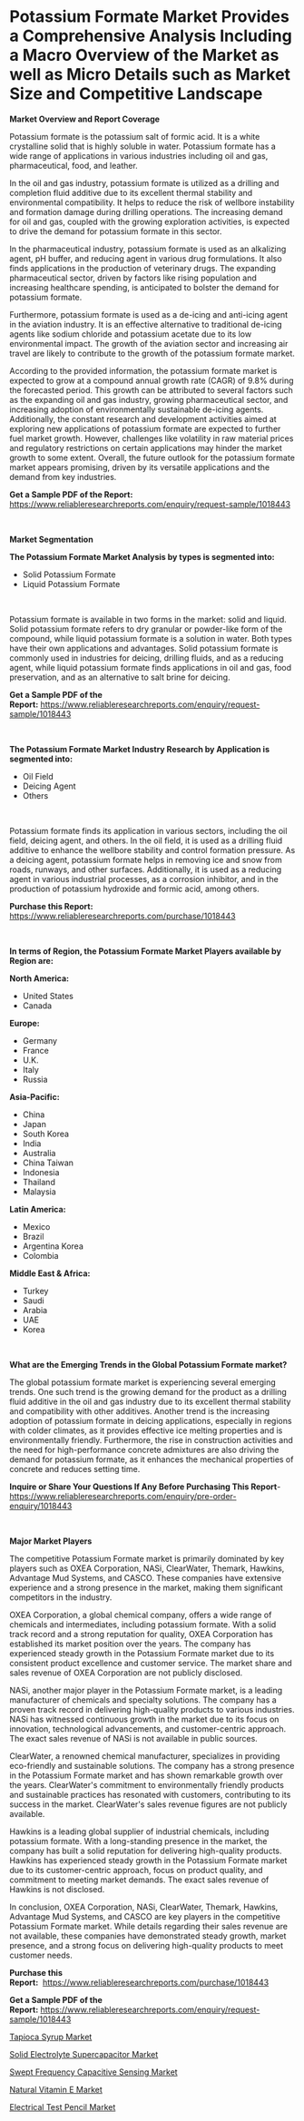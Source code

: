 <p><h1>Potassium Formate Market Provides a Comprehensive Analysis Including a Macro Overview of the Market as well as Micro Details such as Market Size and Competitive Landscape</h1></p><p><strong>Market Overview and Report Coverage</strong></p>
<p><p>Potassium formate is the potassium salt of formic acid. It is a white crystalline solid that is highly soluble in water. Potassium formate has a wide range of applications in various industries including oil and gas, pharmaceutical, food, and leather.</p><p>In the oil and gas industry, potassium formate is utilized as a drilling and completion fluid additive due to its excellent thermal stability and environmental compatibility. It helps to reduce the risk of wellbore instability and formation damage during drilling operations. The increasing demand for oil and gas, coupled with the growing exploration activities, is expected to drive the demand for potassium formate in this sector.</p><p>In the pharmaceutical industry, potassium formate is used as an alkalizing agent, pH buffer, and reducing agent in various drug formulations. It also finds applications in the production of veterinary drugs. The expanding pharmaceutical sector, driven by factors like rising population and increasing healthcare spending, is anticipated to bolster the demand for potassium formate.</p><p>Furthermore, potassium formate is used as a de-icing and anti-icing agent in the aviation industry. It is an effective alternative to traditional de-icing agents like sodium chloride and potassium acetate due to its low environmental impact. The growth of the aviation sector and increasing air travel are likely to contribute to the growth of the potassium formate market.</p><p>According to the provided information, the potassium formate market is expected to grow at a compound annual growth rate (CAGR) of 9.8% during the forecasted period. This growth can be attributed to several factors such as the expanding oil and gas industry, growing pharmaceutical sector, and increasing adoption of environmentally sustainable de-icing agents. Additionally, the constant research and development activities aimed at exploring new applications of potassium formate are expected to further fuel market growth. However, challenges like volatility in raw material prices and regulatory restrictions on certain applications may hinder the market growth to some extent. Overall, the future outlook for the potassium formate market appears promising, driven by its versatile applications and the demand from key industries.</p></p>
<p><strong>Get a Sample PDF of the Report:</strong> <a href="https://www.reliableresearchreports.com/enquiry/request-sample/1018443">https://www.reliableresearchreports.com/enquiry/request-sample/1018443</a></p>
<p>&nbsp;</p>
<p><strong>Market Segmentation</strong></p>
<p><strong>The Potassium Formate Market Analysis by types is segmented into:</strong></p>
<p><ul><li>Solid Potassium Formate</li><li>Liquid Potassium Formate</li></ul></p>
<p>&nbsp;</p>
<p><p>Potassium formate is available in two forms in the market: solid and liquid. Solid potassium formate refers to dry granular or powder-like form of the compound, while liquid potassium formate is a solution in water. Both types have their own applications and advantages. Solid potassium formate is commonly used in industries for deicing, drilling fluids, and as a reducing agent, while liquid potassium formate finds applications in oil and gas, food preservation, and as an alternative to salt brine for deicing.</p></p>
<p><strong>Get a Sample PDF of the Report:</strong>&nbsp;<a href="https://www.reliableresearchreports.com/enquiry/request-sample/1018443">https://www.reliableresearchreports.com/enquiry/request-sample/1018443</a></p>
<p>&nbsp;</p>
<p><strong>The Potassium Formate Market Industry Research by Application is segmented into:</strong></p>
<p><ul><li>Oil Field</li><li>Deicing Agent</li><li>Others</li></ul></p>
<p>&nbsp;</p>
<p><p>Potassium formate finds its application in various sectors, including the oil field, deicing agent, and others. In the oil field, it is used as a drilling fluid additive to enhance the wellbore stability and control formation pressure. As a deicing agent, potassium formate helps in removing ice and snow from roads, runways, and other surfaces. Additionally, it is used as a reducing agent in various industrial processes, as a corrosion inhibitor, and in the production of potassium hydroxide and formic acid, among others.</p></p>
<p><strong>Purchase this Report:</strong>&nbsp; <a href="https://www.reliableresearchreports.com/purchase/1018443">https://www.reliableresearchreports.com/purchase/1018443</a></p>
<p>&nbsp;</p>
<p><strong>In terms of Region, the Potassium Formate Market Players available by Region are:</strong></p>
<p>
    <p> <strong> North America: </strong>
        <ul>
            <li>United States</li>
            <li>Canada</li>
        </ul>
        </p> 
    <p> <strong> Europe: </strong>
        <ul>
            <li>Germany</li>
            <li>France</li>
            <li>U.K.</li>
            <li>Italy</li>
            <li>Russia</li>
        </ul>
        </p> 
    <p> <strong> Asia-Pacific: </strong>
        <ul>
            <li>China</li>
            <li>Japan</li>
            <li>South Korea</li>
            <li>India</li>
            <li>Australia</li>
            <li>China Taiwan</li>
            <li>Indonesia</li>
            <li>Thailand</li>
            <li>Malaysia</li>
        </ul>
        </p> 
    <p> <strong> Latin America: </strong>
        <ul>
            <li>Mexico</li>
            <li>Brazil</li>
            <li>Argentina Korea</li>
            <li>Colombia</li>
        </ul>
        </p> 
    <p> <strong> Middle East & Africa: </strong>
        <ul>
            <li>Turkey</li>
            <li>Saudi</li>
            <li>Arabia</li>
            <li>UAE</li>
            <li>Korea</li>
        </ul>
    </p>
    </p>
<p>&nbsp;</p>
<p><strong>What are the Emerging Trends in the Global Potassium Formate market?</strong></p>
<p><p>The global potassium formate market is experiencing several emerging trends. One such trend is the growing demand for the product as a drilling fluid additive in the oil and gas industry due to its excellent thermal stability and compatibility with other additives. Another trend is the increasing adoption of potassium formate in deicing applications, especially in regions with colder climates, as it provides effective ice melting properties and is environmentally friendly. Furthermore, the rise in construction activities and the need for high-performance concrete admixtures are also driving the demand for potassium formate, as it enhances the mechanical properties of concrete and reduces setting time.</p></p>
<p><strong>Inquire or Share Your Questions If Any Before Purchasing This Report</strong>- <a href="https://www.reliableresearchreports.com/enquiry/pre-order-enquiry/1018443">https://www.reliableresearchreports.com/enquiry/pre-order-enquiry/1018443</a></p>
<p>&nbsp;</p>
<p><strong>Major Market Players</strong></p>
<p><p>The competitive Potassium Formate market is primarily dominated by key players such as OXEA Corporation, NASi, ClearWater, Themark, Hawkins, Advantage Mud Systems, and CASCO. These companies have extensive experience and a strong presence in the market, making them significant competitors in the industry.</p><p>OXEA Corporation, a global chemical company, offers a wide range of chemicals and intermediates, including potassium formate. With a solid track record and a strong reputation for quality, OXEA Corporation has established its market position over the years. The company has experienced steady growth in the Potassium Formate market due to its consistent product excellence and customer service. The market share and sales revenue of OXEA Corporation are not publicly disclosed.</p><p>NASi, another major player in the Potassium Formate market, is a leading manufacturer of chemicals and specialty solutions. The company has a proven track record in delivering high-quality products to various industries. NASi has witnessed continuous growth in the market due to its focus on innovation, technological advancements, and customer-centric approach. The exact sales revenue of NASi is not available in public sources.</p><p>ClearWater, a renowned chemical manufacturer, specializes in providing eco-friendly and sustainable solutions. The company has a strong presence in the Potassium Formate market and has shown remarkable growth over the years. ClearWater's commitment to environmentally friendly products and sustainable practices has resonated with customers, contributing to its success in the market. ClearWater's sales revenue figures are not publicly available.</p><p>Hawkins is a leading global supplier of industrial chemicals, including potassium formate. With a long-standing presence in the market, the company has built a solid reputation for delivering high-quality products. Hawkins has experienced steady growth in the Potassium Formate market due to its customer-centric approach, focus on product quality, and commitment to meeting market demands. The exact sales revenue of Hawkins is not disclosed.</p><p>In conclusion, OXEA Corporation, NASi, ClearWater, Themark, Hawkins, Advantage Mud Systems, and CASCO are key players in the competitive Potassium Formate market. While details regarding their sales revenue are not available, these companies have demonstrated steady growth, market presence, and a strong focus on delivering high-quality products to meet customer needs.</p></p>
<p><strong>Purchase this Report:</strong>&nbsp;&nbsp;<a href="https://www.reliableresearchreports.com/purchase/1018443">https://www.reliableresearchreports.com/purchase/1018443</a></p>
<p></p>
<p><strong>Get a Sample PDF of the Report:</strong>&nbsp;<a href="https://www.reliableresearchreports.com/enquiry/request-sample/1018443">https://www.reliableresearchreports.com/enquiry/request-sample/1018443</a></p>
<p><p><a href="https://medium.com/@isomjohnson/tapioca-syrup-market-report-reveals-the-latest-trends-and-growth-opportunities-of-this-market-1268ead050f2">Tapioca Syrup Market</a></p><p><a href="https://medium.com/@tiannathiel2023/solid-electrolyte-supercapacitor-market-share-evolution-and-market-growth-trends-2023-2030-029896763193">Solid Electrolyte Supercapacitor Market</a></p><p><a href="https://medium.com/@elvirabogdani08/swept-frequency-capacitive-sensing-market-trends-and-market-analysis-forecasted-for-period-36aa224a934a">Swept Frequency Capacitive Sensing Market</a></p><p><a href="https://medium.com/@skylargrant2023/natural-vitamin-e-market-trends-and-market-analysis-forecasted-for-period-2023-2030-1ab19bb3d8c7">Natural Vitamin E Market</a></p><p><a href="https://medium.com/@entelaloshi55/electrical-test-pencil-market-research-report-its-history-and-forecast-2023-to-2030-74873bde1e3f">Electrical Test Pencil Market</a></p></p>